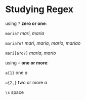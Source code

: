 # Studying Regex

using `?` **zero or one**:

`maria?` _mari_, _maria_

`maria?o?` _mari_, _maria_, _mario_, _mariao_

`mari[a?o?]` _maria_, _mario_



using `+` **one or more**:

`a{1}` one _a_

`a{2,}` two or more _a_

`\s` space


